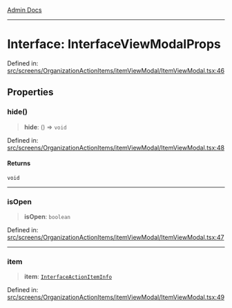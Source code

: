 [Admin Docs](/)

***

# Interface: InterfaceViewModalProps

Defined in: [src/screens/OrganizationActionItems/itemViewModal/ItemViewModal.tsx:46](https://github.com/PalisadoesFoundation/talawa-admin/blob/main/src/screens/OrganizationActionItems/itemViewModal/ItemViewModal.tsx#L46)

## Properties

### hide()

> **hide**: () => `void`

Defined in: [src/screens/OrganizationActionItems/itemViewModal/ItemViewModal.tsx:48](https://github.com/PalisadoesFoundation/talawa-admin/blob/main/src/screens/OrganizationActionItems/itemViewModal/ItemViewModal.tsx#L48)

#### Returns

`void`

***

### isOpen

> **isOpen**: `boolean`

Defined in: [src/screens/OrganizationActionItems/itemViewModal/ItemViewModal.tsx:47](https://github.com/PalisadoesFoundation/talawa-admin/blob/main/src/screens/OrganizationActionItems/itemViewModal/ItemViewModal.tsx#L47)

***

### item

> **item**: [`InterfaceActionItemInfo`](../../../../../utils/interfaces/interfaces/InterfaceActionItemInfo.md)

Defined in: [src/screens/OrganizationActionItems/itemViewModal/ItemViewModal.tsx:49](https://github.com/PalisadoesFoundation/talawa-admin/blob/main/src/screens/OrganizationActionItems/itemViewModal/ItemViewModal.tsx#L49)
